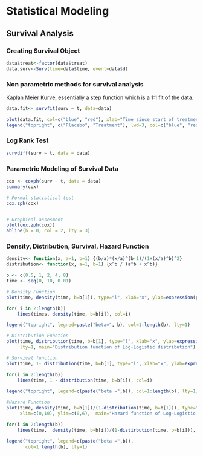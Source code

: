 # Statistical Modeling

## Survival Analysis

### Creating Survival Object

```R
data$treat<-factor(data$treat)
data.surv<-Surv(time=data$time, event=data$d)
````



### Non parametric methods for survival analysis

Kaplan Meier Kurve, essentially a step function which is a 1:1 fit of the data.

```R
data.fit<- survfit(surv ~ t, data=data)

plot(data.fit, col=c("blue", "red"), xlab="Time since start of treatment", ylab="Cumulative survival probability", main="Kaplan-Meier Plot")
legend("topright", c("Placebo", "Treatment"), lwd=3, col=c("blue", "red"))

```

### Log Rank Test

````R
survdiff(surv ~ t, data = data)
````

### Parametric Modeling of Survival Data

```R
cox <- coxph(surv ~ t, data = data)
summary(cox)

# Formal statistical test
cox.zph(cox)


# Graphical assesment
plot(cox.zph(cox))
abline(h = 0, col = 2, lty = 3)

````

### Density, Distribution, Survival, Hazard Function

````R
density<- function(x, a=1, b=1) {(b/a)*(x/a)^(b-1)/(1+(x/a)^b)^2} 
distribution<- function(x, a=1, b=1) {x^b / (a^b + x^b)}

b <- c(0.5, 1, 2, 4, 8)
time <- seq(0, 10, 0.01)

# Density Function
plot(time, density(time, b=b[1]), type="l", xlab="x", ylab=expression(paste("f(x;",alpha,",",beta,")",sep="")), ylim=c(0, 2), col=1, lty=1, main="Density function of Log-Logistic distribution")

for( i in 2:length(b))
    lines(times, density(time, b=b[i]), col=i)

legend("topright", legned=paste("beta=", b), col=1:length(b), lty=1)

# Distribution Function
plot(time, distribution(time, b=b[1], type="l", xlab="x", ylab=expression(paste("F(x;",alpha,",",beta,")",sep="")), xlim=c(0,10), ylim=c(0,1),
     lty=1, main="Distribution function of Log-Logistic distribution")

# Survival function
plot(time, 1- distribution(time, b=b[1], type="l", xlab="x", ylab=expression(paste("S(x;",alpha,",",beta,")",sep="")), xlim=c(0,10), ylim=c(0,1), col=1, lty=1, main = "Survival function of Log-Logistic distribution")

for(i in 2:length(b))
    lines(time, 1 - distribution(time, b=b[i]), col=i)
    
legend("topright", legend=c(paste("beta =",b)), col=1:length(b), lty=1)

#Hazard Function
plot(time, density(time, b=b[1])/(1-distribution(time, b=b[1])), type="l", xlab="x", ylab=expression(paste("h(x;",alpha,",",beta,")",sep="")),
     xlim=c(0,10), ylim=c(0,6),  main="Hazard function of Log-Logistic distribution")

for(i in 2:length(b))
    lines(time,  density(time, b=b[i])/(1-distirbution(time, b=b[i])), col=i)
    
legend("topright", legend=c(paste("beta =",b)),
       col=1:length(b), lty=1)

````
